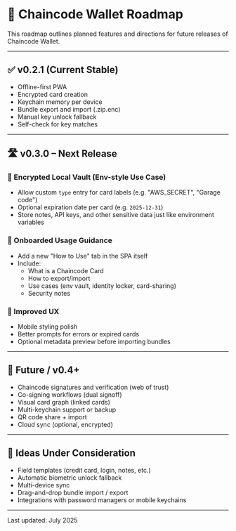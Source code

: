 # 📍 Chaincode Wallet Roadmap

This roadmap outlines planned features and directions for future releases of Chaincode Wallet.

---

## ✅ v0.2.1 (Current Stable)
- Offline-first PWA
- Encrypted card creation
- Keychain memory per device
- Bundle export and import (.zip.enc)
- Manual key unlock fallback
- Self-check for key matches

---

## 🛣️ v0.3.0 – Next Release

### 🔐 Encrypted Local Vault (Env-style Use Case)
- Allow custom `type` entry for card labels (e.g. "AWS_SECRET", "Garage code")
- Optional expiration date per card (e.g. `2025-12-31`)
- Store notes, API keys, and other sensitive data just like environment variables

### 📘 Onboarded Usage Guidance
- Add a new "How to Use" tab in the SPA itself
- Include:
  - What is a Chaincode Card
  - How to export/import
  - Use cases (env vault, identity locker, card-sharing)
  - Security notes

### 📱 Improved UX
- Mobile styling polish
- Better prompts for errors or expired cards
- Optional metadata preview before importing bundles

---

## 🧠 Future / v0.4+
- Chaincode signatures and verification (web of trust)
- Co-signing workflows (dual signoff)
- Visual card graph (linked cards)
- Multi-keychain support or backup
- QR code share + import
- Cloud sync (optional, encrypted)

---

## 🧪 Ideas Under Consideration
- Field templates (credit card, login, notes, etc.)
- Automatic biometric unlock fallback
- Multi-device sync
- Drag-and-drop bundle import / export
- Integrations with password managers or mobile keychains

---

Last updated: July 2025
